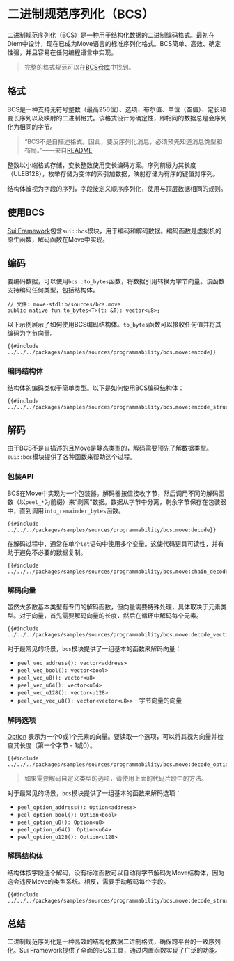 # 二进制规范序列化（BCS）

二进制规范序列化（BCS）是一种用于结构化数据的二进制编码格式。最初在Diem中设计，现在已成为Move语言的标准序列化格式。BCS简单、高效、确定性强，并且容易在任何编程语言中实现。

> 完整的格式规范可以在[BCS仓库](https://github.com/zefchain/bcs)中找到。

## 格式

BCS是一种支持无符号整数（最高256位）、选项、布尔值、单位（空值）、定长和变长序列以及映射的二进制格式。该格式设计为确定性，即相同的数据总是会序列化为相同的字节。

> “BCS不是自描述格式。因此，要反序列化消息，必须预先知道消息类型和布局。”——来自[README](https://github.com/zefchain/bcs)

整数以小端格式存储，变长整数使用变长编码方案。序列前缀为其长度（ULEB128），枚举存储为变体的索引加数据，映射存储为有序的键值对序列。

结构体被视为字段的序列，字段按定义顺序序列化，使用与顶层数据相同的规则。

## 使用BCS

[Sui Framework](./sui-framework.md)包含`sui::bcs`模块，用于编码和解码数据。编码函数是虚拟机的原生函数，解码函数在Move中实现。

## 编码

要编码数据，可以使用`bcs::to_bytes`函数，将数据引用转换为字节向量。该函数支持编码任何类型，包括结构体。

```move
// 文件: move-stdlib/sources/bcs.move
public native fun to_bytes<T>(t: &T): vector<u8>;
```

以下示例展示了如何使用BCS编码结构体。`to_bytes`函数可以接收任何值并将其编码为字节向量。

```move
{{#include ../../../packages/samples/sources/programmability/bcs.move:encode}}
```

### 编码结构体

结构体的编码类似于简单类型。以下是如何使用BCS编码结构体：

```move
{{#include ../../../packages/samples/sources/programmability/bcs.move:encode_struct}}
```

## 解码

由于BCS不是自描述的且Move是静态类型的，解码需要预先了解数据类型。`sui::bcs`模块提供了各种函数来帮助这个过程。

### 包装API

BCS在Move中实现为一个包装器。解码器按值接收字节，然后调用不同的解码函数（以`peel_*`为前缀）来“剥离”数据。数据从字节中分离，剩余字节保存在包装器中，直到调用`into_remainder_bytes`函数。

```move
{{#include ../../../packages/samples/sources/programmability/bcs.move:decode}}
```

在解码过程中，通常在单个`let`语句中使用多个变量。这使代码更具可读性，并有助于避免不必要的数据复制。

```move
{{#include ../../../packages/samples/sources/programmability/bcs.move:chain_decode}}
```

### 解码向量

虽然大多数基本类型有专门的解码函数，但向量需要特殊处理，具体取决于元素类型。对于向量，首先需要解码向量的长度，然后在循环中解码每个元素。

```move
{{#include ../../../packages/samples/sources/programmability/bcs.move:decode_vector}}
```

对于最常见的场景，`bcs`模块提供了一组基本的函数来解码向量：

- `peel_vec_address(): vector<address>`
- `peel_vec_bool(): vector<bool>`
- `peel_vec_u8(): vector<u8>`
- `peel_vec_u64(): vector<u64>`
- `peel_vec_u128(): vector<u128>`
- `peel_vec_vec_u8(): vector<vector<u8>>` - 字节向量的向量

### 解码选项

[Option](./../move-basics/option.md) 表示为一个0或1个元素的向量。要读取一个选项，可以将其视为向量并检查其长度（第一个字节 - 1或0）。

```move
{{#include ../../../packages/samples/sources/programmability/bcs.move:decode_option}}
```

> 如果需要解码自定义类型的选项，请使用上面的代码片段中的方法。

对于最常见的场景，`bcs`模块提供了一组基本的函数来解码选项：

- `peel_option_address(): Option<address>`
- `peel_option_bool(): Option<bool>`
- `peel_option_u8(): Option<u8>`
- `peel_option_u64(): Option<u64>`
- `peel_option_u128(): Option<u128>`

### 解码结构体

结构体按字段逐个解码，没有标准函数可以自动将字节解码为Move结构体，因为这会违反Move的类型系统。相反，需要手动解码每个字段。

```move
{{#include ../../../packages/samples/sources/programmability/bcs.move:decode_struct}}
```

## 总结

二进制规范序列化是一种高效的结构化数据二进制格式，确保跨平台的一致序列化。Sui Framework提供了全面的BCS工具，通过内置函数实现了广泛的功能。